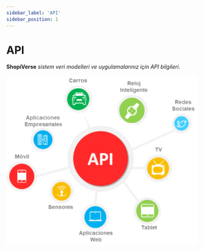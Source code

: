 ```yaml
---
sidebar_label: 'API'
sidebar_position: 1
---
```


# API 

**ShopiVerse** *sistem veri modelleri ve uygulamalarınız için API bilgileri*.

![API](../../static/img/api4.svg)